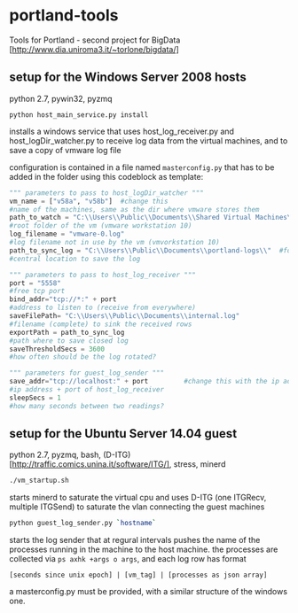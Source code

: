 portland-tools
==============
Tools for Portland - second project for BigData [http://www.dia.uniroma3.it/~torlone/bigdata/]

setup for the Windows Server 2008 hosts 
---------------------------------------
python 2.7, pywin32, pyzmq

```
python host_main_service.py install
```

installs a windows service that uses host_log_receiver.py and host_logDir_watcher.py to receive log data from the virtual machines, and to save a copy of vmware log file 

configuration is contained in a file named `masterconfig.py` that has to be added in the folder using this codeblock as template:

```python
""" parameters to pass to host_logDir_watcher """
vm_name = ["v58a", "v58b"]  #change this
#name of the machines, same as the dir where vmware stores them
path_to_watch = "C:\\Users\\Public\\Documents\\Shared Virtual Machines\\"
#root folder of the vm (vmware workstation 10)
log_filename = "vmware-0.log"
#log filename not in use by the vm (vmvorkstation 10)
path_to_sync_log = "C:\\Users\\Public\\Documents\\portland-logs\\"  #folder must exist
#central location to save the log 

""" parameters to pass to host_log_receiver """
port = "5558"
#free tcp port
bind_addr="tcp://*:" + port
#address to listen to (receive from everywhere)
saveFilePath= "C:\\Users\\Public\\Documents\\internal.log"
#filename (complete) to sink the received rows
exportPath = path_to_sync_log
#path where to save closed log
saveThresholdSecs = 3600
#how often should be the log rotated?

""" parameters for guest_log_sender """
save_addr="tcp://localhost:" + port         #change this with the ip address of the host machine
#ip address + port of host_log_receiver 
sleepSecs = 1
#how many seconds between two readings? 
```

setup for the Ubuntu Server 14.04 guest
---------------------------------------
python 2.7, pyzmq, bash, (D-ITG)[http://traffic.comics.unina.it/software/ITG/], stress, minerd

```bash
./vm_startup.sh
```
starts minerd to saturate the virtual cpu
and uses D-ITG (one ITGRecv, multiple ITGSend) to saturate the vlan connecting the guest machines

```bash
python guest_log_sender.py `hostname`
```
starts the log sender that at regural intervals pushes the name of the processes running in the machine to the host machine.
the processes are collected via `ps axhk +args o args`, and each log row has format

```
[seconds since unix epoch] | [vm_tag] | [processes as json array]
```

a masterconfig.py must be provided, with a similar structure of the windows one.
